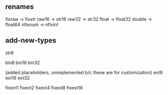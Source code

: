renames
-------

fixraw -> fixstr
raw16 -> str16
raw32 -> str32
float -> float32
double -> float64
nfixnum -> nfixint


add-new-types
-------------

str8

bin8
bin16
bin32
 
 (added placeholders, unimplemented b/c these are for customization)
ext8
ext16
ext32

fixext1
fixext2
fixext4
fixext8
fixext16


